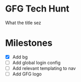 # GFG Tech Hunt
What the title sez

# Milestones
- [X] Add bg
- [ ] Add global login config
- [ ] Add relevant templating to nav
- [ ] Add GFG logo